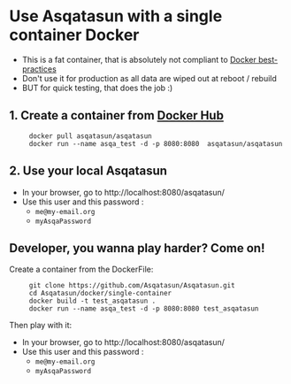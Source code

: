 
# Use Asqatasun with a single container Docker

- This is a fat container, that is absolutely not compliant to [Docker best-practices](https://docs.docker.com/articles/dockerfile_best-practices/)
- Don't use it for production as all data are wiped out at reboot / rebuild
- BUT for quick testing, that does the job :)

## 1. Create a container from [Docker Hub](https://hub.docker.com/r/asqatasun/asqatasun/)

```shell
     docker pull asqatasun/asqatasun  
     docker run --name asqa_test -d -p 8080:8080  asqatasun/asqatasun  
```

## 2. Use your local Asqatasun

- In your browser, go to http://localhost:8080/asqatasun/ 
- Use this user and this password :
  - `me@my-email.org`
  - `myAsqaPassword`

## Developer, you wanna play harder? Come on!

Create a container from the DockerFile:

```shell
     git clone https://github.com/Asqatasun/Asqatasun.git  
     cd Asqatasun/docker/single-container 
     docker build -t test_asqatasun . 
     docker run --name asqa_test -d -p 8080:8080 test_asqatasun
```

Then play with it:

- In your browser, go to http://localhost:8080/asqatasun/ 
- Use this user and this password :
  - `me@my-email.org`
  - `myAsqaPassword`